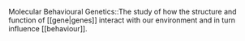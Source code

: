 Molecular Behavioural Genetics::The study of how the structure and function of [[gene|genes]] interact with our environment and in turn influence [[behaviour]].

